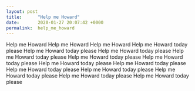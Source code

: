 ```yaml
---
layout: post
title:      "Help me Howard"
date:       2020-01-27 20:07:42 +0000
permalink:  help_me_howard
---
```


Help me Howard
Help me Howard
Help me Howard
Help me Howard today please
Help me Howard today please
Help me Howard today please
Help me Howard today please
Help me Howard today please
Help me Howard today please
Help me Howard today please
Help me Howard today please
Help me Howard today please
Help me Howard today please
Help me Howard today please
Help me Howard today please
Help me Howard today please




